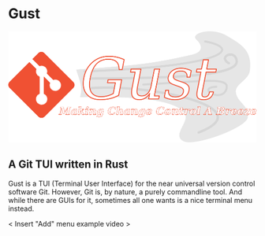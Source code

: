 # Gust

<p align="center">
    <img src="GustIcon.svg#gh-dark-mode-only" width="800" alt="Gust logo">
</p>

## A Git TUI written in Rust
Gust is a TUI (Terminal User Interface) for the near universal version control software Git.
However, Git is, by nature, a purely commandline tool. And while there are GUIs for it, 
sometimes all one wants is a nice terminal menu instead.

< Insert "Add" menu example video >